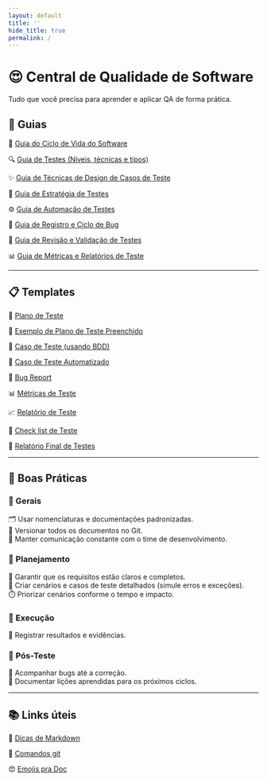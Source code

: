 ```yaml
---
layout: default
title: ''
hide_title: true
permalink: /
---
```


# 😍 Central de Qualidade de Software
Tudo que você precisa para aprender e aplicar QA de forma prática.


## 🧭 Guias

🔄 [Guia do Ciclo de Vida do Software](./arquivos/guias/stlc.md)  

🔍 [Guia de Testes (Níveis, técnicas e tipos)](./arquivos/guias/testes_a_z.md)

✨ [Guia de Técnicas de Design de Casos de Teste](./arquivos/guias/test_design.md)

🧭 [Guia de Estratégia de Testes](./arquivos/guias/estrategia_teste.md)  

⚙️ [Guia de Automação de Testes](./arquivos/guias/automacao.md)

🐞 [Guia de Registro e Ciclo de Bug](./arquivos/guias/ciclo_bug.md)

🧠 [Guia de Revisão e Validação de Testes](./arquivos/guias/revisao.md) 

📊 [Guia de Métricas e Relatórios de Teste](./arquivos/guias/metricas.md)

---

## 📋 Templates 

🧪 [Plano de Teste](./arquivos/templates/Plano_de_teste.md)  

💾 [Exemplo de Plano de Teste Preenchido](./arquivos/templates/Plano_de_teste_exemplo.md) 

🧩 [Caso de Teste (usando BDD)](./arquivos/templates/Caso_de_teste.md)  

🤖 [Caso de Teste Automatizado](./arquivos/templates/teste_automatizado.md)  

🐞 [Bug Report](./arquivos/templates/bug.md)

📊 [Métricas de Teste](./arquivos/templates/metricas.md)

📈 [Relatório de Teste](./arquivos/templates/relatorio.md)  

📝 [Check list de Teste](./arquivos/templates/Checklist_teste.md)  

📘 [Relatório Final de Testes](./arquivos/templates/relatorio_final.md)

---

## 🧩 Boas Práticas

### 🧷 Gerais
🗂️ Usar nomenclaturas e documentações padronizadas.  
💾 Versionar todos os documentos no Git.  
💬 Manter comunicação constante com o time de desenvolvimento.

### 🧠 Planejamento
🧩 Garantir que os requisitos estão claros e completos.  
📝 Criar cenários e casos de teste detalhados (simule erros e exceções).  
⏱️ Priorizar cenários conforme o tempo e impacto.

### 🧪 Execução
📸 Registrar resultados e evidências.

### 🔁 Pós-Teste
🐞 Acompanhar bugs até a correção.  
📘 Documentar lições aprendidas para os próximos ciclos.

---

## 📚 Links úteis

👾 [Dicas de Markdown](./arquivos/links_uteis/markdown-cheatsheet.md)  

📄 [Comandos git](./arquivos/links_uteis/git-cheatsheet.md)  

😍 [Emojis pra Doc](./arquivos/links_uteis/icones.md)
